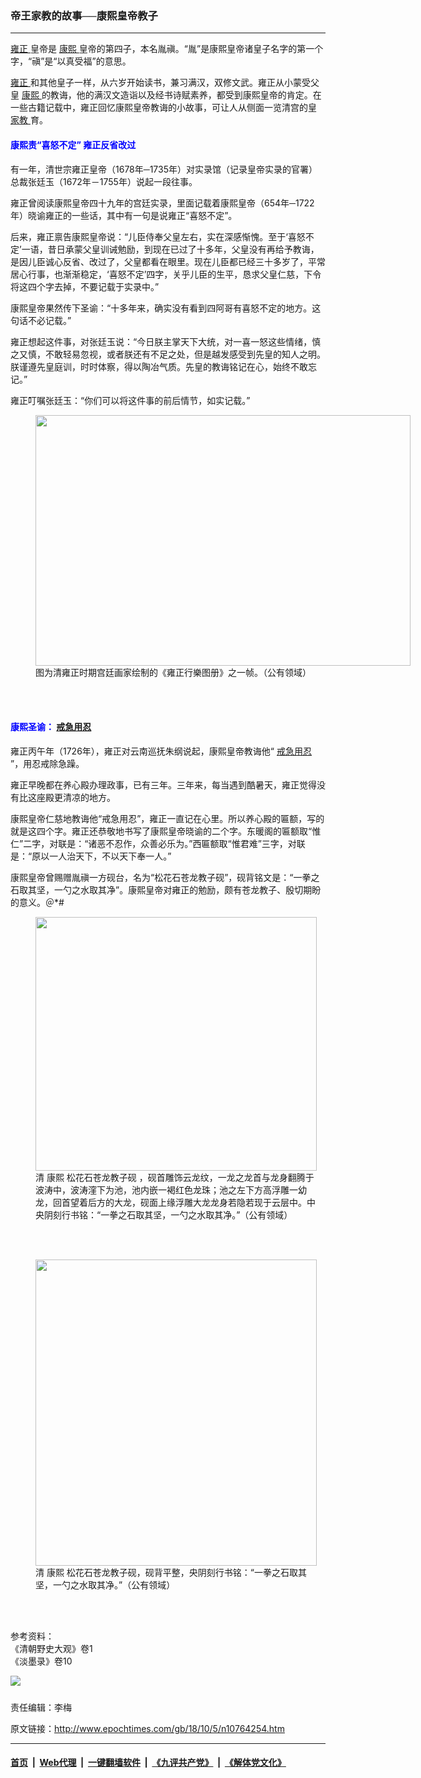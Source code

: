 ### 帝王家教的故事──康熙皇帝教子
------------------------

<p>
 <a href="http://www.epochtimes.com/gb/tag/%E9%9B%8D%E6%AD%A3.html">
  雍正
 </a>
 皇帝是
 <a href="http://www.epochtimes.com/gb/tag/%E5%BA%B7%E7%86%99.html">
  康熙
 </a>
 皇帝的第四子，本名胤禛。“胤”是康熙皇帝诸皇子名字的第一个字，“禛”是“以真受福”的意思。
</p>
<p>
 <a href="http://www.epochtimes.com/gb/tag/%E9%9B%8D%E6%AD%A3.html">
  雍正
 </a>
 和其他皇子一样，从六岁开始读书，兼习满汉，双修文武。雍正从小蒙受父皇
 <a href="http://www.epochtimes.com/gb/tag/%E5%BA%B7%E7%86%99.html">
  康熙
 </a>
 的教诲，他的满汉文造诣以及经书诗赋素养，都受到康熙皇帝的肯定。在一些古籍记载中，雍正回忆康熙皇帝教诲的小故事，可让人从侧面一览清宫的皇
 <a href="http://www.epochtimes.com/gb/tag/%E5%AE%B6%E6%95%99.html">
  家教
 </a>
 育。
</p>
<h4>
 <span style="color: #0000ff;">
  康熙责“喜怒不定” 雍正反省改过
 </span>
</h4>
<p>
 有一年，清世宗雍正皇帝（1678年─1735年）对实录馆（记录皇帝实录的官署）总裁张廷玉（1672年－1755年）说起一段往事。
</p>
<p>
 雍正曾阅读康熙皇帝四十九年的宫廷实录，里面记载着康熙皇帝（654年─1722年）晓谕雍正的一些话，其中有一句是说雍正“喜怒不定”。
</p>
<p>
 后来，雍正禀告康熙皇帝说：“儿臣侍奉父皇左右，实在深感惭愧。至于‘喜怒不定’一语，昔日承蒙父皇训诫勉励，到现在已过了十多年，父皇没有再给予教诲，是因儿臣诚心反省、改过了，父皇都看在眼里。现在儿臣都已经三十多岁了，平常居心行事，也渐渐稳定，‘喜怒不定’四字，关乎儿臣的生平，恳求父皇仁慈，下令将这四个字去掉，不要记载于实录中。”
</p>
<p>
 康熙皇帝果然传下圣谕：“十多年来，确实没有看到四阿哥有喜怒不定的地方。这句话不必记载。”
</p>
<p>
 雍正想起这件事，对张廷玉说：“今日朕主掌天下大统，对一喜一怒这些情绪，慎之又慎，不敢轻易忽视，或者朕还有不足之处，但是越发感受到先皇的知人之明。朕谨遵先皇庭训，时时体察，得以陶冶气质。先皇的教诲铭记在心，始终不敢忘记。”
</p>
<p>
 雍正叮嘱张廷玉：“你们可以将这件事的前后情节，如实记载。”
</p>
<figure class="wp-caption aligncenter" id="attachment_8646594" style="width: 600px">
 <a href="http://i.epochtimes.com/assets/uploads/2016/12/china_posture_story.jpg">
  <img alt="" class="wp-image-8646594 size-large" height="401" src="http://i.epochtimes.com/assets/uploads/2016/12/china_posture_story-600x401.jpg" width="600"/>
 </a>
 <br/><figcaption class="wp-caption-text">
  图为清雍正时期宫廷画家绘制的《雍正行樂图册》之一帧。（公有领域）
 </figcaption><br/>
</figure><br/>
<h4>
 <span style="color: #0000ff;">
  康熙圣谕：
  <a href="http://www.epochtimes.com/gb/tag/%E6%88%92%E6%80%A5%E7%94%A8%E5%BF%8D.html">
   戒急用忍
  </a>
 </span>
</h4>
<p>
 雍正丙午年（1726年），雍正对云南巡抚朱纲说起，康熙皇帝教诲他“
 <a href="http://www.epochtimes.com/gb/tag/%E6%88%92%E6%80%A5%E7%94%A8%E5%BF%8D.html">
  戒急用忍
 </a>
 ”，用忍戒除急躁。
</p>
<p>
 雍正早晚都在养心殿办理政事，已有三年。三年来，每当遇到酷暑天，雍正觉得没有比这座殿更清凉的地方。
</p>
<p>
 康熙皇帝仁慈地教诲他“戒急用忍”，雍正一直记在心里。所以养心殿的匾额，写的就是这四个字。雍正还恭敬地书写了康熙皇帝晓谕的二个字。东暖阁的匾额取“惟仁”二字，对联是：“诸恶不忍作，众善必乐为。”西匾额取“惟君难”三字，对联是：“原以一人治天下，不以天下奉一人。”
</p>
<p>
 康熙皇帝曾赐赠胤禛一方砚台，名为“松花石苍龙教子砚”，砚背铭文是：“一拳之石取其坚，一勺之水取其净”。康熙皇帝对雍正的勉励，颇有苍龙教子、殷切期盼的意义。＠*#
</p>
<figure class="wp-caption aligncenter" id="attachment_10764663" style="width: 450px">
 <a href="http://i.epochtimes.com/assets/uploads/2018/10/getCollectionImage-3.jpg">
  <img alt="" class="wp-image-10764663 size-medium" height="406" src="http://i.epochtimes.com/assets/uploads/2018/10/getCollectionImage-3-e1538799074914-450x406.jpg" width="450"/>
 </a>
 <br/><figcaption class="wp-caption-text">
  清 康熙 松花石苍龙教子砚 ，砚首雕饰云龙纹，一龙之龙首与龙身翻腾于波涛中，波涛漥下为池，池内嵌一褐红色龙珠；池之左下方高浮雕一幼龙，回首望着后方的大龙，砚面上缘浮雕大龙龙身若隐若现于云层中。中央阴刻行书铭：“一拳之石取其坚，一勺之水取其净。”（公有领域）
 </figcaption><br/>
</figure><br/>
<figure class="wp-caption aligncenter" id="attachment_10764666" style="width: 450px">
 <a href="http://i.epochtimes.com/assets/uploads/2018/10/getCollectionImage-1-2.jpg">
  <img alt="" class="wp-image-10764666 size-medium" height="490" src="http://i.epochtimes.com/assets/uploads/2018/10/getCollectionImage-1-2-e1538799089163-450x490.jpg" width="450"/>
 </a>
 <br/><figcaption class="wp-caption-text">
  清 康熙 松花石苍龙教子砚，砚背平整，央阴刻行书铭：“一拳之石取其坚，一勺之水取其净。”（公有领域）
 </figcaption><br/>
</figure><br/>
<p>
 参考资料：
 <br/>
 《清朝野史大观》卷1
 <br/>
 《淡墨录》卷10
</p>
<div class="inline_share">
 <a href="https://www.facebook.com/sharer/sharer.php?u=http%3A%2F%2Fwww.epochtimes.com%2Fgb%2F18%2F10%2F5%2Fn10764254.htm" style="margin-bottom:10px;display:inline-block;" target="_blank">
  <img src="https://www.epochtimes.com/assets/themes/djy/images/fb_share/plant.png"/>
 </a>
</div>
<p>
 责任编辑：李梅
</p>

原文链接：http://www.epochtimes.com/gb/18/10/5/n10764254.htm


------------------------
#### [首页](https://github.com/gfw-breaker/banned-news/blob/master/README.md) &nbsp;|&nbsp; [Web代理](https://github.com/labour-camp/helloworld) &nbsp;|&nbsp; [一键翻墙软件](https://github.com/gfw-breaker/nogfw/blob/master/README.md) &nbsp;|&nbsp; [《九评共产党》](https://github.com/gfw-breaker/9ping.md/blob/master/README.md#九评之一评共产党是什么) &nbsp;|&nbsp; [《解体党文化》](https://github.com/gfw-breaker/jtdwh.md/blob/master/README.md#绪论)


